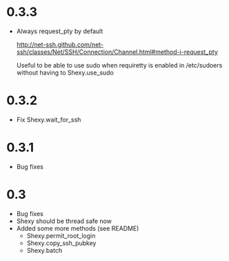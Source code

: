 # 0.3.3

* Always request_pty by default

  http://net-ssh.github.com/net-ssh/classes/Net/SSH/Connection/Channel.html#method-i-request_pty

  Useful to be able to use sudo when requiretty is enabled in /etc/sudoers
  without having to Shexy.use_sudo

# 0.3.2

* Fix Shexy.wait_for_ssh

# 0.3.1

* Bug fixes

# 0.3

* Bug fixes
* Shexy should be thread safe now
* Added some more methods (see README)
  - Shexy.permit_root_login
  - Shexy.copy_ssh_pubkey
  - Shexy.batch

